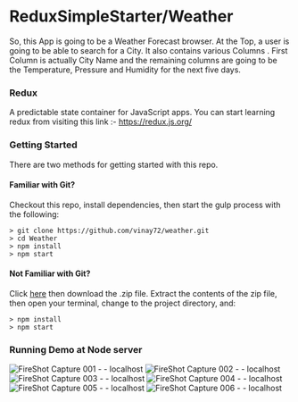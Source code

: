 # ReduxSimpleStarter/Weather
So, this App is going to be a Weather Forecast browser. At the Top, a user is going to be able to search for a City. 
It also contains various Columns . First Column is actually City Name and 
the remaining columns are going to be the Temperature, Pressure and Humidity for the next five days.
 <br>
### Redux
A predictable state container for JavaScript apps. You can start learning redux from visiting this link :- 
https://redux.js.org/

### Getting Started

There are two methods for getting started with this repo.

#### Familiar with Git?
Checkout this repo, install dependencies, then start the gulp process with the following:

```
> git clone https://github.com/vinay72/weather.git
> cd Weather
> npm install
> npm start
```

#### Not Familiar with Git?
Click [here](https://github.com/StephenGrider/ReactStarter/releases) then download the .zip file.  Extract the contents of the zip file, then open your terminal, change to the project directory, and:

```
> npm install
> npm start
```
### Running Demo at Node server
![FireShot Capture 001 -  - localhost](https://user-images.githubusercontent.com/28500944/58505032-a2112700-81a9-11e9-8b37-c43faa8aef42.png)
![FireShot Capture 002 -  - localhost](https://user-images.githubusercontent.com/28500944/58505037-a4738100-81a9-11e9-899f-b4b0958fc897.png)
![FireShot Capture 003 -  - localhost](https://user-images.githubusercontent.com/28500944/58505040-a63d4480-81a9-11e9-9615-2b7253152899.png)
![FireShot Capture 004 -  - localhost](https://user-images.githubusercontent.com/28500944/58505044-a89f9e80-81a9-11e9-85a2-b3f7f0637ecd.png)
![FireShot Capture 005 -  - localhost](https://user-images.githubusercontent.com/28500944/58505048-a9d0cb80-81a9-11e9-99d9-f9293cc58c72.png)
![FireShot Capture 006 -  - localhost](https://user-images.githubusercontent.com/28500944/58505052-ab01f880-81a9-11e9-9454-470b3315057f.png)

